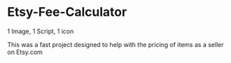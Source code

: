 # Etsy-Fee-Calculator
1 Image, 1 Script, 1 icon

This was a fast project designed to help with the pricing of items as a seller on Etsy.com

